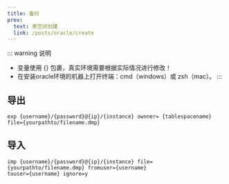 ```yaml
---
title: 备份
prev:
  text: 表空间创建
  link: /posts/oracle/create
---
```



::: warning 说明

* 变量使用 {} 包裹，真实环境需要根据实际情况进行修改！
* 在安装oracle环境的机器上打开终端：cmd（windows）或 zsh（mac）。
:::

## 导出

``` shell
exp {username}/{password}@{ip}/{instance} ownner= {tablespacename} file={yourpathto/filename.dmp}
```

## 导入

``` shell
imp {username}/{password}@{ip}/{instance} file={yourpathto/filename.dmp} fromuser={username}
touser={username} ignore=y
```
